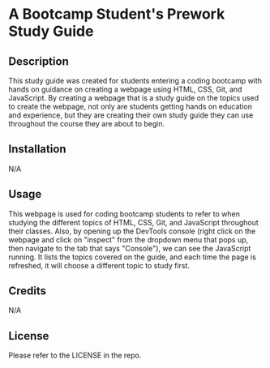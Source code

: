 # A Bootcamp Student's Prework Study Guide

## Description

This study guide was created for students entering a coding bootcamp with hands on guidance on creating a webpage using HTML, CSS, Git, and JavaScript. By creating a webpage that is a study guide on the topics used to create the webpage, not only are students getting hands on education and experience, but they are creating their own study guide they can use throughout the course they are about to begin.


## Installation

N/A

## Usage

This webpage is used for coding bootcamp students to refer to when studying the different topics of HTML, CSS, Git, and JavaScript throughout their classes. Also, by opening up the DevTools console (right click on the webpage and click on "inspect" from the dropdown menu that pops up, then navigate to the tab that says "Console"), we can  see the JavaScript running. It lists the topics covered on the guide, and each time the page is refreshed, it will choose a different topic to study first.


## Credits

N/A

## License

Please refer to the LICENSE in the repo.